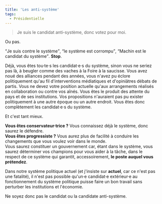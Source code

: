 ```yaml
---
title: 'Les anti-système'
tags:
  - Présidentielle
---
```


> Je suis le candidat anti-système, donc votez pour moi.

Ou pas.

<!-- more -->

<q>Je suis contre le système</q>, <q>le système est corrompu</q>, <q>Machin est
le candidat du système</q>. **Stop**.

Déjà, vous êtes tou·te·s les candidat·e·s du système, sinon vous ne seriez pas
là, à beugler comme des vaches à la Foire à la saucisse. Vous avez noué des
alliances pendant des années, vous n'avez pu éclore politiquement qu'au fil
d'interventions médiatiques et d'opiniâtres débats de partis. Vous ne devez
votre position actuelle qu'aux arrangements réalisés en collaboration ou contre
vos aînés. Vous êtes le produit des attente du pays et de ses institutions. Vos
propositions n'auraient pas pu exister politiquement à une autre époque ou un
autre endroit. Vous êtes donc complètement les candidat·e·s du système.

Et c'est tant mieux.

**Vous êtes conservateur·trice ?** Vous connaissez déjà le système, donc saurez
le défendre.  
**Vous êtes progressiste ?** Vous aurez plus de facilité à conduire les
changements que vous voulez voir dans le monde.  
Vous saurez constituer un gouvernement car, étant dans le système, vous saurez
déterminer vos champions pour vous aider à la tâche, dans le respect de ce
système qui garantit, accessoirement, **le poste auquel vous prétendez**.

Dans notre système politique actuel (et j'insiste sur **actuel**, car ce n'est
pas une fatalité), il n'est pas possible qu'un·e candidat·e extérieur·e au
fonctionnement du système politique puisse faire un bon travail sans perturber
les institutions et l'économie.

Ne soyez donc pas le candidat ou la candidate anti-système.
